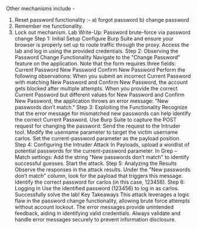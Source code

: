 Other mechanisms include -
1. Reset password functionality :- 
a) forgot password
b) change password
2. Remember me functionality.
3. Lock out mechanism.
Lab Write-Up: Password brute-force via password change
Step 1: Initial Setup
Configure Burp Suite and ensure your browser is properly set up to route traffic through the proxy.
Access the lab and log in using the provided credentials.
Step 2: Observing the Password Change Functionality
Navigate to the "Change Password" feature on the application.
Note that the form requires three fields:
Current Password
New Password
Confirm New Password
Perform the following observations:
When you submit an incorrect Current Password with matching New Password and Confirm New Password, the account gets blocked after multiple attempts.
When you provide the correct Current Password but different values for New Password and Confirm New Password, the application throws an error message: "New passwords don’t match."
Step 3: Exploiting the Functionality
Recognize that the error message for mismatched new passwords can help identify the correct Current Password.
Use Burp Suite to capture the POST request for changing the password:
Send the request to the Intruder tool.
Modify the username parameter to target the victim username carlos.
Set the current-password parameter as the payload position.
Step 4: Configuring the Intruder Attack
In Payloads, upload a wordlist of potential passwords for the current-password parameter.
In Grep – Match settings:
Add the string "New passwords don’t match" to identify successful guesses.
Start the attack.
Step 5: Analyzing the Results
Observe the responses in the attack results. Under the "New passwords don’t match" column, look for the payload that triggers this message.
Identify the correct password for carlos (in this case, 123456).
Step 6: Logging In
Use the identified password (123456) to log in as carlos.
Successfully solve the lab!
Key Takeaways
This attack leverages a logic flaw in the password change functionality, allowing brute force attempts without account lockout.
The error messages provide unintended feedback, aiding in identifying valid credentials.
Always validate and handle error messages securely to prevent information disclosure.
